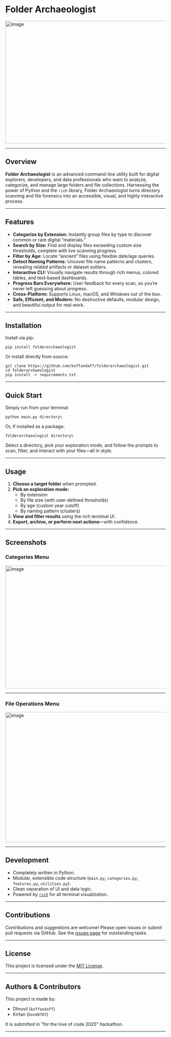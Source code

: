 # Folder Archaeologist

<img width="902" height="385" alt="image" src="https://github.com/user-attachments/assets/3b7ecf12-28ee-446a-85e7-45382c48e82a" />

---

## Overview

**Folder Archaeologist** is an advanced command-line utility built for digital explorers, developers, and data professionals who want to analyze, categorize, and manage large folders and file collections. Harnessing the power of Python and the `rich` library, Folder Archaeologist turns directory scanning and file forensics into an accessible, visual, and highly interactive process.

---

## Features

- **Categorize by Extension:** Instantly group files by type to discover common or rare digital “materials.”
- **Search by Size:** Find and display files exceeding custom size thresholds, complete with live scanning progress.
- **Filter by Age:** Locate “ancient” files using flexible date/age queries.
- **Detect Naming Patterns:** Uncover file name patterns and clusters, revealing related artifacts or dataset outliers.
- **Interactive CLI:** Visually navigate results through rich menus, colored tables, and text-based dashboards.
- **Progress Bars Everywhere:** User feedback for every scan, so you’re never left guessing about progress.
- **Cross-Platform:** Supports Linux, macOS, and Windows out of the box.
- **Safe, Efficient, and Modern:** No destructive defaults, modular design, and beautiful output for real work.

---

## Installation

Install via pip:

```
pip install folderarchaeologist
```

Or install directly from source:

```
git clone https://github.com/koffandaff/folderarchaeologist.git
cd folderarchaeologist
pip install -r requirements.txt
```

---

## Quick Start

Simply run from your terminal:

```
python main.py directory\
```

Or, if installed as a package:

```
folderarchaeologist directory\
```

Select a directory, pick your exploration mode, and follow the prompts to scan, filter, and interact with your files—all in style.

---

## Usage

1. **Choose a target folder** when prompted.
2. **Pick an exploration mode:**
   - By extension
   - By file size (with user-defined thresholds)
   - By age (custom year cutoff)
   - By naming pattern (clusters)
3. **View and filter results** using the rich terminal UI.
4. **Export, archive, or perform next actions**—with confidence.

---

## Screenshots

<!-- Paste screenshot or demo GIFs here after using the tool in the CLI -->

### Categories Menu

<img width="902" height="385" alt="image" src="https://github.com/user-attachments/assets/3b7ecf12-28ee-446a-85e7-45382c48e82a" />

---

### File Operations Menu

<img width="760" height="408" alt="image" src="https://github.com/user-attachments/assets/962cea99-bbae-45ca-9776-dcab5fbf229b" />

---

## Development

- Completely written in Python.
- Modular, extensible code structure (`main.py`, `categories.py`, `features.py`, `utilities.py`).
- Clean separation of UI and data logic.
- Powered by [`rich`](https://github.com/Textualize/rich) for all terminal visualization.

---

## Contributions

Contributions and suggestions are welcome!
Please open issues or submit pull requests via GitHub. See the [issues page](https://github.com/koffandaff/folderarchaeologist/issues) for outstanding tasks.

---

## License

This project is licensed under the [MIT License](LICENSE).

---

## Authors & Contributors

This project is made by:

* Dhruvil (`koffandaff`)
* Kirtan   (`bond0707`)

It is submitted in "for the love of code 2025" hackathon.

---
